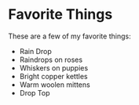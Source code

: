 # Favorite Things

These are a few of my favorite things:

- Rain Drop
- Raindrops on roses
- Whiskers on puppies
- Bright copper kettles
- Warm woolen mittens
- Drop Top
